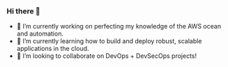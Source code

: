 ### Hi there 👋

- 🔭 I’m currently working on perfecting my knowledge of the AWS ocean and automation.
- 🌱 I’m currently learning how to build and deploy robust, scalable applications in the cloud.
- 👯 I’m looking to collaborate on DevOps + DevSecOps projects!
